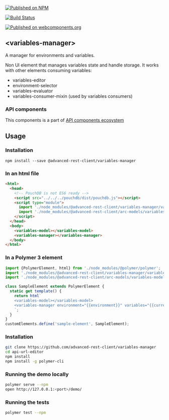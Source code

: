 [![Published on NPM](https://img.shields.io/npm/v/@advanced-rest-client/variables-manager.svg)](https://www.npmjs.com/package/@advanced-rest-client/variables-manager)

[![Build Status](https://travis-ci.org/advanced-rest-client/variables-manager.svg?branch=stage)](https://travis-ci.org/advanced-rest-client/variables-manager)

[![Published on webcomponents.org](https://img.shields.io/badge/webcomponents.org-published-blue.svg)](https://www.webcomponents.org/element/advanced-rest-client/variables-manager)

## &lt;variables-manager&gt;

A manager for environments and variables.

Non UI element that manages variables state and handle storage.
It works with other elements consuming variables:

-   variables-editor
-   environment-selector
-   variables-evaluator
-   variables-consumer-mixin (used by variables consumers)

### API components

This components is a part of [API components ecosystem](https://elements.advancedrestclient.com/)

## Usage

### Installation
```
npm install --save @advanced-rest-client/variables-manager
```

### In an html file

```html
<html>
  <head>
    <!-- PouchDB is not ES6 ready -->
    <script src="../../../pouchdb/dist/pouchdb.js"></script>
    <script type="module">
      import './node_modules/@advanced-rest-client/variables-manager/variables-manager.js';
      import './node_modules/@advanced-rest-client/arc-models/variables-model.js';
    </script>
  </head>
  <body>
    <variables-model></variables-model>
    <variables-manager></variables-manager>
  </body>
</html>
```

### In a Polymer 3 element

```js
import {PolymerElement, html} from './node_modules/@polymer/polymer';
import './node_modules/@advanced-rest-client/variables-manager/variables-manager.js';
import './node_modules/@advanced-rest-client/arc-models/variables-model.js';

class SampleElement extends PolymerElement {
  static get template() {
    return html`
    <variables-model></variables-model>
    <variables-manager environment="{{environment}}" variables="{{currentVariables}}"></variables-manager>
    `;
  }
}
customElements.define('sample-element', SampleElement);
```

### Installation

```sh
git clone https://github.com/advanced-rest-client/variables-manager
cd api-url-editor
npm install
npm install -g polymer-cli
```

### Running the demo locally

```sh
polymer serve --npm
open http://127.0.0.1:<port>/demo/
```

### Running the tests
```sh
polymer test --npm
```
